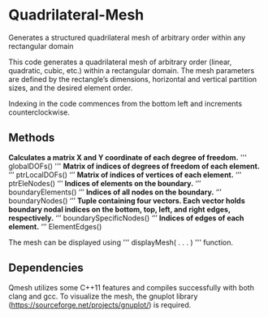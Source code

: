 # Quadrilateral-Mesh
Generates a structured quadrilateral mesh of arbitrary order within any rectangular domain

This code generates a quadrilateral mesh of arbitrary order (linear, quadratic, cubic, etc.) within a rectangular domain. The mesh parameters are defined by the rectangle’s dimensions, horizontal and vertical partition sizes, and the desired element order.

Indexing in the code commences from the bottom left and increments counterclockwise.
## Methods
**Calculates a matrix X and Y coordinate of each degree of freedom.**
'''
globalDOFs()
'''
**Matrix of indices of degrees of freedom of each element.**
‘’’
ptrLocalDOFs()
‘’’
**Matrix of indices of vertices of each element.**
‘’’
ptrEleNodes()
‘’’
**Indices of elements on the boundary.**
‘’’
boundaryElements()
‘’’
**Indices of all nodes on the boundary.**
‘’’
boundaryNodes()
‘’’
**Tuple containing four vectors. Each vector holds boundary nodal indices on the bottom, top, left, and right edges, respectively.**
‘’’
boundarySpecificNodes()
‘’’
**Indices of edges of each element.**
‘’’
ElementEdges()



The mesh can be displayed using 
'''
displayMesh( . . . )
'''
function. 

## Dependencies
Qmesh utilizes some C++11 features and compiles successfully with both clang and gcc. To visualize the mesh, the gnuplot library (https://sourceforge.net/projects/gnuplot/) is required.

